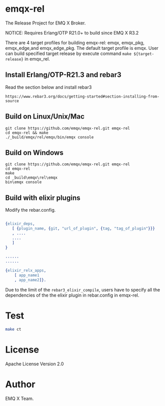 # emqx-rel


The Release Project for EMQ X Broker.

NOTICE: Requires Erlang/OTP R21.0+ to build since EMQ X R3.2


There are 4 target profiles for building emqx-rel: emqx, emqx_pkg, emqx_edge,and emqx_edge_pkg. The default target profile is emqx. User can build specified target release by execute command `make ${target-release}` in emqx_rel.

## Install Erlang/OTP-R21.3 and rebar3

Read the section below and install rebar3

```
https://www.rebar3.org/docs/getting-started#section-installing-from-source
```

## Build on Linux/Unix/Mac

```
git clone https://github.com/emqx/emqx-rel.git emqx-rel
cd emqx-rel && make
./_build/emqx/rel/emqx/bin/emqx console
```

## Build on Windows

```
git clone https://github.com/emqx/emqx-rel.git emqx-rel
cd emqx-rel
make
cd _build\emqx\rel\emqx
bin\emqx console
```

## Build with elixir plugins

Modify the rebar.config.

```erlang

{elixir_deps,
   [ {plugin_name, {git, "url_of_plugin", {tag, "tag_of_plugin"}}}
   , ....
   ....
   ]
}

......
......

{elixir_relx_apps,
    [ app_name1
    , app_name2]}.

```

Due to the limit of the `rebar3_elixir_compile`, users have to specify all the
dependencies of the the elixir plugin in rebar.config in emqx-rel.

# Test

```bash
make ct
```

# License

Apache License Version 2.0

# Author

EMQ X Team.
